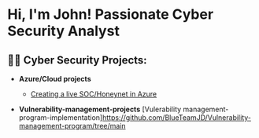 <h1>Hi, I'm John! Passionate Cyber Security Analyst</h1>

<h2>👨‍💻 Cyber Security Projects:</h2>

- <b>Azure/Cloud projects</b>
  - [Creating a live SOC/Honeynet in Azure](https://github.com/BlueTeamJD/Cloud-SOC)

- <b>Vulnerability-management-projects</b>
[Vulerability management-program-implementation]https://github.com/BlueTeamJD/Vulnerability-management-program/tree/main

